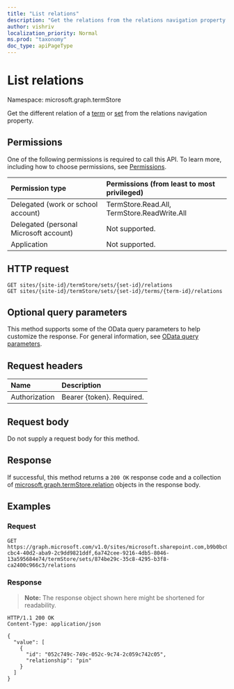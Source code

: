 ```yaml
---
title: "List relations"
description: "Get the relations from the relations navigation property."
author: vishriv
localization_priority: Normal
ms.prod: "taxonomy"
doc_type: apiPageType
---
```


# List relations
Namespace: microsoft.graph.termStore

Get the different relation of a [term] or [set] from the relations navigation property.

## Permissions
One of the following permissions is required to call this API. To learn more, including how to choose permissions, see [Permissions](/graph/permissions-reference).

|Permission type|Permissions (from least to most privileged)|
|:---|:---|
|Delegated (work or school account) |TermStore.Read.All, TermStore.ReadWrite.All |
|Delegated (personal Microsoft account) | Not supported.    |
|Application | Not supported. |


## HTTP request

<!-- {
  "blockType": "ignored"
}
-->
``` http
GET sites/{site-id}/termStore/sets/{set-id}/relations
GET sites/{site-id}/termStore/sets/{set-id}/terms/{term-id}/relations
```

## Optional query parameters
This method supports some of the OData query parameters to help customize the response. For general information, see [OData query parameters](/graph/query-parameters).

## Request headers
|Name|Description|
|:---|:---|
|Authorization|Bearer {token}. Required.|

## Request body
Do not supply a request body for this method.

## Response

If successful, this method returns a `200 OK` response code and a collection of [microsoft.graph.termStore.relation](../resources/termstore-relation.md) objects in the response body.

## Examples

### Request

<!-- {
  "blockType": "request",
  "name": "get_relation"
}-->

``` http
GET https://graph.microsoft.com/v1.0/sites/microsoft.sharepoint.com,b9b0bc03-cbc4-40d2-aba9-2c9dd9821ddf,6a742cee-9216-4db5-8046-13a595684e74/termStore/sets/874be29c-35c8-4295-b3f8-ca2400c966c3/relations
```

### Response
>**Note:** The response object shown here might be shortened for readability.
<!-- {
  "blockType": "response",
  "truncated": true,
  "@odata.type": "microsoft.graph.termStore.relation",
  "isCollection": true
}-->

``` http
HTTP/1.1 200 OK
Content-Type: application/json

{
  "value": [
    {
      "id": "052c749c-749c-052c-9c74-2c059c742c05",
      "relationship": "pin"
    }
  ]
}
```


[set]: ../resources/termstore-set.md
[term]: ../resources/termstore-term.md
[microsoft.graph.termStore.relation]: ../resources/termstore-relation.md


<!--
{
  "type": "#page.annotation",
  "description": "Create a pinned term entity in termStore",
  "keywords": "term,termStore",
  "section": "documentation",
  "tocPath": "termStore/term list relations",
  "suppressions": [
  ]
}
-->


